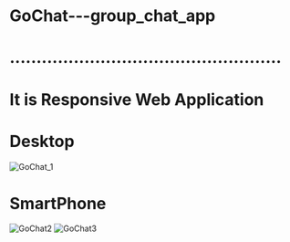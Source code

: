 # GoChat---group_chat_app
# ...................................................

# It is Responsive Web Application

# Desktop
![GoChat_1](https://github.com/TanujIIITD/GoChat---group_chat_app/assets/88965864/2c3321e0-a503-47c9-a786-197bc728c349)

# SmartPhone
![GoChat2](https://github.com/TanujIIITD/GoChat---group_chat_app/assets/88965864/f35dfeef-6eca-4ec7-98e5-c59789b6ec9e) 
![GoChat3](https://github.com/TanujIIITD/GoChat---group_chat_app/assets/88965864/dd1965a9-692c-4ad4-9605-adf1421101df)
